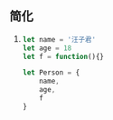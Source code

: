 ## 简化

1. ```js
   let name = '汪子君'
   let age = 18
   let f = function(){}
   
   let Person = {
       name,
       age,
       f
   }
   
   
   
   ```

   